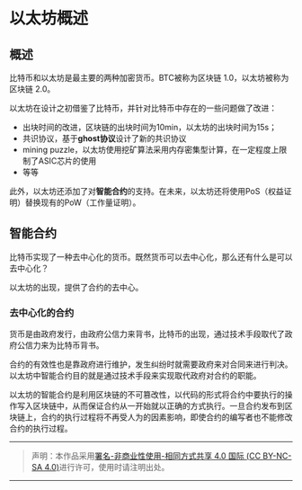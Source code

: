 # 以太坊概述  

## 概述  

比特币和以太坊是最主要的两种加密货币。BTC被称为区块链 1.0，以太坊被称为区块链 2.0。  

以太坊在设计之初借鉴了比特币，并针对比特币中存在的一些问题做了改进：
- 出块时间的改进，区块链的出块时间为10min，以太坊的出块时间为15s；
- 共识协议，基于**ghost协议**设计了新的共识协议
- mining puzzle，以太坊使用挖矿算法采用内存密集型计算，在一定程度上限制了ASIC芯片的使用
- 等等
  
此外，以太坊还添加了对**智能合约**的支持。在未来，以太坊还将使用PoS（权益证明）替换现有的PoW（工作量证明）。  

## 智能合约  

比特币实现了一种去中心化的货币。既然货币可以去中心化，那么还有什么是可以去中心化？  

以太坊的出现，提供了合约的去中心。  

### 去中心化的合约  

货币是由政府发行，由政府公信力来背书，比特币的出现，通过技术手段取代了政府公信力来为比特币背书。  

合约的有效性也是靠政府进行维护，发生纠纷时就需要政府来对合同来进行判决。以太坊中智能合约目的就是通过技术手段来实现取代政府对合约的职能。  

以太坊的智能合约是利用区块链的不可篡改性，以代码的形式将合约中要执行的操作写入区块链中，从而保证合约从一开始就以正确的方式执行。一旦合约发布到区块链上，合约的执行过程将不再受人为的因素影响，即使合约的编写者也不能修改合约的执行过程。  

---

> 声明：本作品采用[署名-非商业性使用-相同方式共享 4.0 国际 (CC BY-NC-SA 4.0)](https://creativecommons.org/licenses/by-nc-sa/4.0/deed.zh)进行许可，使用时请注明出处。  

---